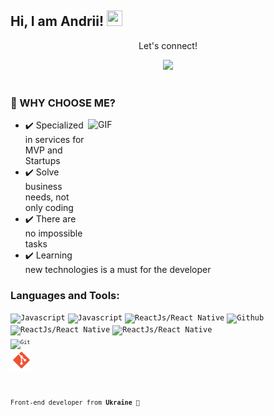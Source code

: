 ## Hi, I am Andrii! <img src="https://media.giphy.com/media/hvRJCLFzcasrR4ia7z/giphy.gif" height="25px" width="25px">

<div align="center">
<p align="center">Let's connect!</p>
    
<a href="https://www.upwork.com/freelancers/~01ecfb4e5f6b78fe58">
    <img src="https://img.shields.io/badge/Upwork-%230077B5.svg?&style=for-the-badge&logo=fiverr&color=darkgreen&logoColor=white" />
</a>

</div>

<br>

### 🌟 WHY CHOOSE ME?

<img align="right" alt="GIF" src="code.gif" width="380" height="230" />

- ✔️ Specialized in services for MVP and Startups<br/>
- ✔️ Solve business needs, not only coding<br/>
- ✔️ There are no impossible tasks<br/>
- ✔️ Learning new technologies is a must for the developer

### Languages and Tools:

<code><img height="35" title="Javascript" src="https://camo.githubusercontent.com/9496882abd182958bcea4238ab44f7eb8928d7a4144c150f18f6c55ceb9b4490/68747470733a2f2f6564656e742e6769746875622e696f2f537570657254696e7949636f6e732f696d616765732f7376672f6a6176617363726970742e737667"></code>
<code><img height="35" title="Javascript" src="https://upload.wikimedia.org/wikipedia/commons/thumb/4/4c/Typescript_logo_2020.svg/1024px-Typescript_logo_2020.svg.png"></code>
<code><img height="35" title="ReactJs/React Native" src="https://camo.githubusercontent.com/98ce3f27aec475c03ad0441a7d4092f6b956814c7adc7f0049689dccedb82f1d/68747470733a2f2f6564656e742e6769746875622e696f2f537570657254696e7949636f6e732f696d616765732f7376672f72656163742e737667"></code>
<code><img height="35" title="Github" src="https://upload.wikimedia.org/wikipedia/commons/4/49/Redux.png"></code>
<code><img height="35" title="ReactJs/React Native" src="https://miro.medium.com/max/1400/1*wFPQCmk43-33ba66SW9WmA.png"></code>
<code><img height="35" title="ReactJs/React Native" src="https://upload.wikimedia.org/wikipedia/commons/thumb/6/61/HTML5_logo_and_wordmark.svg/1200px-HTML5_logo_and_wordmark.svg.png"><code>
<code><img height="35" title="Git" src="https://upload.wikimedia.org/wikipedia/commons/thumb/d/d5/CSS3_logo_and_wordmark.svg/1200px-CSS3_logo_and_wordmark.svg.png"></code>
<code><img height="35" title="Git" src="https://raw.githubusercontent.com/edent/SuperTinyIcons/master/images/svg/git.svg"></code>

Front-end developer from <b>Ukraine<b> 💚
